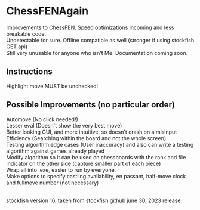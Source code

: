 # ChessFENAgain
Improvements to ChessFEN. Speed optimizations incoming and less breakable code.
<br>
Undetectable for sure. Offline compatible as well (stronger if using stockfish GET api)
<br>
Still very unusable for anyone who isn't Me. Documentation coming soon.

## Instructions
Highlight move MUST be unchecked!





## Possible Improvements (no particular order)
Automove (No click needed!)
<br> Lesser eval (Doesn't show the very best move)
<br> Better looking GUI, and more intuitive, so doesn't crash on a misinput
<br> Efficiency (Searching within the board and not the whole screen)
<br> Testing algorithm edge cases (User inaccuracy) and also can write a testing algorithm against games already played
<br> Modify algorithm so it can be used on chessboards with the rank and file indicator on the other side (capture smaller part of each piece)
<br> Wrap all into .exe, easier to run by everyone.
<br> Make options to specify castling availability, en passant, half-move clock and fullmove number (not necessary)



<br> stockfish version 16, taken from stockfish github june 30, 2023 release.


